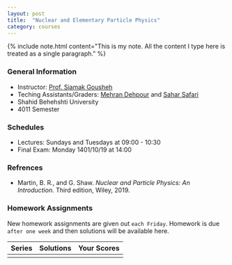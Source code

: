 ```yaml
---
layout: post
title:  "Nuclear and Elementary Particle Physics"
category: courses
---
```

{% include note.html content="This is my note. All the content I type here is treated as a single paragraph." %}

### General Information
+ Instructor: [Prof. Siamak Gousheh][gousheh]
+ Teching Assistants/Graders: [Mehran Dehpour][mehran] and [Sahar Safari][sahar]
+ Shahid Behehshti University
+ 4011 Semester

### Schedules
+ Lectures: Sundays and Tuesdays at 09:00 - 10:30
+ Final Exam: Monday 1401/10/19 at 14:00

### Refrences
+ Martin, B. R., and G. Shaw. *Nuclear and Particle Physics: An Introduction.* Third edition, Wiley, 2019.

### Homework Assignments
New homework assignments are given out `each Friday`. Homework is due `after one week` and then solutions will be available here.

|Series        |Solutions     |Your Scores   |
|--------------|--------------|--------------|
|              |              |              |

[mehran]:   mailto:m.dehpour@mail.sbu.ac.ir
[sahar]:    mailto:shr.safari@mail.sbu.ac.ir
[gousheh]:  mailto:ss-gousheh@sbu.ac.ir
